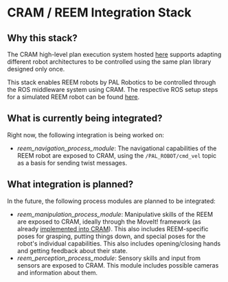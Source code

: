 CRAM / REEM Integration Stack
===

Why this stack?
---

The CRAM high-level plan execution system hosted [here](http://github.com/cram-code) supports adapting different robot architectures to be controlled using the same plan library designed only once.

This stack enables REEM robots by PAL Robotics to be controlled through the ROS middleware system using CRAM. The respective ROS setup steps for a simulated REEM robot can be found [here](http://wiki.ros.org/pal-ros-pkg).

What is currently being integrated?
---

Right now, the following integration is being worked on:

* *reem_navigation_process_module*: The navigational capabilities of the REEM robot are exposed to CRAM, using the `/PAL_ROBOT/cmd_vel` topic as a basis for sending twist messages.


What integration is planned?
---

In the future, the following process modules are planned to be integrated:

* *reem_manipulation_process_module*: Manipulative skills of the REEM are exposed to CRAM, ideally through the MoveIt! framework (as already [implemented into CRAM](https://github.com/cram-code/cram_bridge/tree/master/cram_moveit)). This also includes REEM-specific poses for grasping, putting things down, and special poses for the robot's individual capabilities. This also includes opening/closing hands and getting feedback about their state.
* *reem_perception_process_module*: Sensory skills and input from sensors are exposed to CRAM. This module includes possible cameras and information about them.
